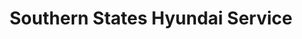 ---
title: "Southern States Hyundai Service"
url: /raleigh/southern-states-hyundai-service/
shop: Autowerkstatt
---